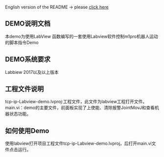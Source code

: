 English version of the README -> please [click here](./README-EN.md)

## DEMO说明文档

本demo为使用LabView 函数编写的一套使用Labview软件控制m1pro机器人运动的脚本指令Demo

## DEMO系统要求

Labbiew 2017以及以上版本

## 工程文件说明

tcp-ip-Labview-demo.lvproj:工程文件，此文件为labview工程打开文件。  
main.vi：demo的主要文件，前面板实现了上使能、清除报警JointMovJ和查看机器状态功能。

## 如何使用Demo

使用labview打开项目工程文件tcp-ip-Labview-demo.lvproj，后打开main.vi文件点击运行。

